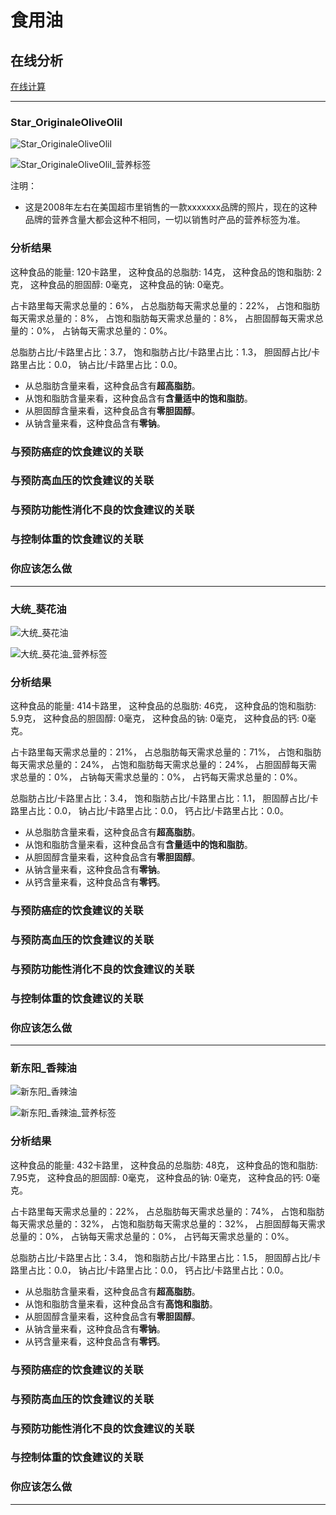 # 食用油

## 在线分析

[在线计算](https://jsfiddle.net/quanbinn/f6y5jb8p/)

--------------------

### Star_OriginaleOliveOlil

![Star_OriginaleOliveOlil](/images/天然食品的分析/食用油/Star_OriginaleOliveOlil.jpg)

![Star_OriginaleOliveOlil_营养标签](/images/天然食品的分析/食用油/Star_OriginaleOliveOlil_营养标签.jpg)

注明：

- 这是2008年左右在美国超市里销售的一款xxxxxxx品牌的照片，现在的这种品牌的营养含量大都会这种不相同，一切以销售时产品的营养标签为准。

### 分析结果

这种食品的能量: 120卡路里， 这种食品的总脂肪: 14克， 这种食品的饱和脂肪: 2克， 这种食品的胆固醇: 0毫克， 这种食品的钠: 0毫克。

占卡路里每天需求总量的：6%， 占总脂肪每天需求总量的：22%， 占饱和脂肪每天需求总量的：8%， 占饱和脂肪每天需求总量的：8%， 占胆固醇每天需求总量的：0%， 占钠每天需求总量的：0%。

总脂肪占比/卡路里占比：3.7， 饱和脂肪占比/卡路里占比：1.3， 胆固醇占比/卡路里占比：0.0， 钠占比/卡路里占比：0.0。

- 从总脂肪含量来看，这种食品含有**超高脂肪**。
- 从饱和脂肪含量来看，这种食品含有**含量适中的饱和脂肪**。
- 从胆固醇含量来看，这种食品含有**零胆固醇**。
- 从钠含量来看，这种食品含有**零钠**。

### 与预防癌症的饮食建议的关联

### 与预防高血压的饮食建议的关联

### 与预防功能性消化不良的饮食建议的关联

### 与控制体重的饮食建议的关联

### 你应该怎么做

---------------------

### 大统_葵花油

![大统_葵花油](/images/天然食品的分析/食用油/大统_葵花油.jpg)

![大统_葵花油_营养标签](/images/天然食品的分析/食用油/大统_葵花油_营养标签.jpg)

### 分析结果

这种食品的能量: 414卡路里， 这种食品的总脂肪: 46克， 这种食品的饱和脂肪: 5.9克， 这种食品的胆固醇: 0毫克， 这种食品的钠: 0毫克， 这种食品的钙: 0毫克。

占卡路里每天需求总量的：21%， 占总脂肪每天需求总量的：71%， 占饱和脂肪每天需求总量的：24%， 占饱和脂肪每天需求总量的：24%， 占胆固醇每天需求总量的：0%， 占钠每天需求总量的：0%， 占钙每天需求总量的：0%。

总脂肪占比/卡路里占比：3.4， 饱和脂肪占比/卡路里占比：1.1， 胆固醇占比/卡路里占比：0.0， 钠占比/卡路里占比：0.0， 钙占比/卡路里占比：0.0。

- 从总脂肪含量来看，这种食品含有**超高脂肪**。
- 从饱和脂肪含量来看，这种食品含有**含量适中的饱和脂肪**。
- 从胆固醇含量来看，这种食品含有**零胆固醇**。
- 从钠含量来看，这种食品含有**零钠**。
- 从钙含量来看，这种食品含有**零钙**。

### 与预防癌症的饮食建议的关联

### 与预防高血压的饮食建议的关联

### 与预防功能性消化不良的饮食建议的关联

### 与控制体重的饮食建议的关联

### 你应该怎么做

---------------------

### 新东阳_香辣油

![新东阳_香辣油](/images/天然食品的分析/食用油/新东阳_香辣油.jpg)

![新东阳_香辣油_营养标签](/images/天然食品的分析/食用油/新东阳_香辣油_营养标签.jpg)

### 分析结果

这种食品的能量: 432卡路里， 这种食品的总脂肪: 48克， 这种食品的饱和脂肪: 7.95克， 这种食品的胆固醇: 0毫克， 这种食品的钠: 0毫克， 这种食品的钙: 0毫克。

占卡路里每天需求总量的：22%， 占总脂肪每天需求总量的：74%， 占饱和脂肪每天需求总量的：32%， 占饱和脂肪每天需求总量的：32%， 占胆固醇每天需求总量的：0%， 占钠每天需求总量的：0%， 占钙每天需求总量的：0%。

总脂肪占比/卡路里占比：3.4， 饱和脂肪占比/卡路里占比：1.5， 胆固醇占比/卡路里占比：0.0， 钠占比/卡路里占比：0.0， 钙占比/卡路里占比：0.0。

- 从总脂肪含量来看，这种食品含有**超高脂肪**。
- 从饱和脂肪含量来看，这种食品含有**高饱和脂肪**。
- 从胆固醇含量来看，这种食品含有**零胆固醇**。
- 从钠含量来看，这种食品含有**零钠**。
- 从钙含量来看，这种食品含有**零钙**。

### 与预防癌症的饮食建议的关联

### 与预防高血压的饮食建议的关联

### 与预防功能性消化不良的饮食建议的关联

### 与控制体重的饮食建议的关联

### 你应该怎么做

---------------------


